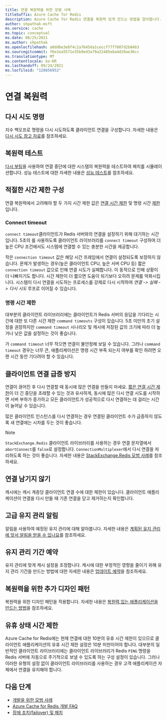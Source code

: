 ```yaml
---
title: 연결 복원력을 위한 모범 사례
titleSuffix: Azure Cache for Redis
description: Azure Cache for Redis 연결을 복원력 있게 만드는 방법을 알아봅니다.
author: shpathak-msft
ms.service: cache
ms.topic: conceptual
ms.date: 08/25/2021
ms.author: shpathak
ms.openlocfilehash: a0dd6e3e8f4c2a7645da1ceccf77f7607d2b84b3
ms.sourcegitcommit: f6e2ea5571e35b9ed3a79a22485eba4d20ae36cc
ms.translationtype: MT
ms.contentlocale: ko-KR
ms.lasthandoff: 09/24/2021
ms.locfileid: "128656952"
---
```

# <a name="connection-resilience"></a>연결 복원력

## <a name="retry-commands"></a>다시 시도 명령

지수 백오프로 명령을 다시 시도하도록 클라이언트 연결을 구성합니다. 자세한 내용은 [다시 시도 참고 자료](/azure/architecture/best-practices/retry-service-specific#azure-cache-for-redis)를 참조하세요.

## <a name="test-resiliency"></a>복원력 테스트

[다시 부팅](cache-administration.md#reboot)을 사용하여 연결 중단에 대한 시스템의 복원력을 테스트하여 패치를 시뮬레이션합니다. 성능 테스트에 대한 자세한 내용은 [성능 테스트](cache-best-practices-performance.md)를 참조하세요.

## <a name="configure-appropriate-timeouts"></a>적절한 시간 제한 구성

연결 복원력에서 고려해야 할 두 가지 시간 제한 값은 [연결 시간 제한](#connect-timeout) 및 명령 시간 [제한](#command-timeout)입니다.

### <a name="connect-timeout"></a>Connect timeout

`connect timeout`클라이언트가 Redis 서버와의 연결을 설정하기 위해 대기하는 시간입니다. 5초의 를 사용하도록 클라이언트 라이브러리를 `connect timeout` 구성하여 더 높은 CPU 조건에서도 시스템에 연결할 수 있는 충분한 시간을 제공합니다.

작은 `connection timeout` 값은 해당 시간 프레임에서 연결이 설정되도록 보장하지 않습니다. 문제가 발생하는 경우(높은 클라이언트 CPU, 높은 서버 CPU 등) 짧은 `connection timeout` 값으로 인해 연결 시도가 실패합니다. 이 동작으로 인해 상황이 더 나빠지기도 합니다. 시간 제한이 더 짧으면 도움이 되기보다 오히려 문제를 악화시킵니다. 시스템이 다시 연결을 시도하는 프로세스를 강제로 다시 시작하여 *연결 -> 실패 -> 다시 시도* 루프로 이어질 수 있습니다.

### <a name="command-timeout"></a>명령 시간 제한

대부분의 클라이언트 라이브러리에는 클라이언트가 Redis 서버의 응답을 기다리는 시간에 대한 또 다른 시간 제한 `command timeouts` 구성이 있습니다. 5초 미만의 초기 설정을 권장하지만 `command timeout` 시나리오 및 캐시에 저장된 값의 크기에 따라 더 높거나 낮은 값을 설정하는 것이 좋습니다.

가 `command timeout` 너무 작으면 연결이 불안정해 보일 수 있습니다. 그러나 `command timeout` 경우는 너무 큰, 애플리케이션은 명령 시간 부족 되는지 여부를 확인 하려면 오랜 시간 동안 기다려야 할 수 있습니다.

## <a name="avoid-client-connection-spikes"></a>클라이언트 연결 급증 방지

연결이 끊어진 후 다시 연결할 때 동시에 많은 연결을 만들지 마세요. [짧은 연결 시간 제한](#configure-appropriate-timeouts)이 더 긴 중단을 초래할 수 있는 것과 유사하게, 동시에 많은 다시 연결 시도를 시작하면 서버 부하가 증가하고 모든 클라이언트가 성공적으로 다시 연결하는 데 걸리는 시간이 늘어날 수 있습니다.

많은 클라이언트 인스턴스를 다시 연결하는 경우 연결된 클라이언트 수가 급증하지 않도록 새 연결에는 시차를 두는 것이 좋습니다.

> [!NOTE]
> `StackExchange.Redis` 클라이언트 라이브러리를 사용하는 경우 연결 문자열에서 `abortConnect`를 `false`로 설정합니다.  `ConnectionMultiplexer`에서 다시 연결을 처리하도록 하는 것이 좋습니다. 자세한 내용은 [StackExchange.Redis 모범 사례](/azure/azure-cache-for-redis/cache-management-faq#stackexchangeredis-best-practices)를 참조하세요.

## <a name="avoid-leftover-connections"></a>연결 남기지 않기

캐시에는 캐시 계층당 클라이언트 연결 수에 대한 제한이 있습니다. 클라이언트 애플리케이션이 연결을 다시 만들 때 기존 연결을 닫고 제거하는지 확인합니다.

## <a name="advance-maintenance-notification"></a>고급 유지 관리 알림

알림을 사용하여 예정된 유지 관리에 대해 알아봅니다. 자세한 내용은 [계획된 유지 관리에 앞서 알림을 받을 수 있나요](cache-failover.md#can-i-be-notified-in-advance-of-planned-maintenance)를 참조하세요.

## <a name="schedule-maintenance-window"></a>유지 관리 기간 예약

유지 관리에 맞게 캐시 설정을 조정합니다. 캐시에 대한 부정적인 영향을 줄이기 위해 유지 관리 기간을 만드는 방법에 대한 자세한 내용은 [업데이트 예약](cache-administration.md#schedule-updates)을 참조하세요.

## <a name="more-design-patterns-for-resilience"></a>복원력을 위한 추가 디자인 패턴

복원력을 위한 디자인 패턴을 적용합니다. 자세한 내용은 [복원력 있는 애플리케이션을 만드는 방법](cache-failover.md#how-do-i-make-my-application-resilient)을 참조하세요.

## <a name="idle-timeout"></a>유휴 상태 시간 제한

Azure Cache for Redis에는 현재 연결에 대한 10분의 유휴 시간 제한이 있으므로 클라이언트 애플리케이션의 유휴 시간 제한 설정은 10분 미만이어야 합니다. 대부분의 일반적인 클라이언트 라이브러리에는 클라이언트 라이브러리가 Redis `PING` 명령을 Redis 서버에 자동으로 주기적으로 보낼 수 있도록 하는 구성 설정이 있습니다. 그러나 이러한 유형의 설정 없이 클라이언트 라이브러리를 사용하는 경우 고객 애플리케이션 자체에서 연결을 유지해야 합니다.

## <a name="next-steps"></a>다음 단계

- [개발을 위한 모범 사례](cache-best-practices-development.md)
- [Azure Cache for Redis 개발 FAQ](cache-development-faq.yml)
- [장애 조치(failover) 및 패치](cache-failover.md)
